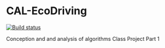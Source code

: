 # CAL-EcoDriving

[![Build status](https://ci.appveyor.com/api/projects/status/jdohvn94kc0ar75b?svg=true)](https://ci.appveyor.com/project/TiagoJoseMagalhaes/cal-ecodriving)

Conception and and analysis of algorithms Class Project Part 1
